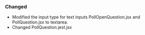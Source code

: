 ### Changed

- Modified the input type for text inputs PollOpenQuestion.jsx and PollQuestion.jsx to textarea.
- Changed PollQuestion.jest.jsx 



